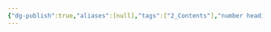 ```yaml
---
{"dg-publish":true,"aliases":[null],"tags":["2_Contents"],"number headings":"auto, first-level 1, max 6, A.1.","Created-Date":"2023-12-24 21:35:53","Modified-Date":"2024-04-18 11:53:20","permalink":"/A01_Lessons/Ac02_数电_数字电路与逻辑设计/第6章. 时序逻辑电路/","dgPassFrontmatter":true}
---
```




